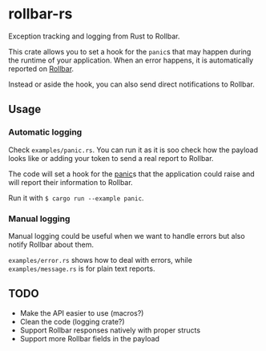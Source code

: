 # rollbar-rs
Exception tracking and logging from Rust to Rollbar.

This crate allows you to set a hook for the `panic`s that may happen during the runtime
of your application. When an error happens, it is automatically reported on [Rollbar](http://rollbar.com/).

Instead or aside the hook, you can also send direct notifications to Rollbar.

## Usage

### Automatic logging
Check `examples/panic.rs`. You can run it as it is soo check how the
payload looks like or adding your token to send a real report to Rollbar.

The code will set a hook for the [panic](https://doc.rust-lang.org/std/panic/fn.set_hook.html)s
that the application could raise and will report their information to Rollbar.

Run it with `$ cargo run --example panic`.

### Manual logging
Manual logging could be useful when we want to handle errors
but also notify Rollbar about them.

`examples/error.rs` shows how to deal with errors, while `examples/message.rs` is for plain text reports.

## TODO
- Make the API easier to use (macros?)
- Clean the code (logging crate?)
- Support Rollbar responses natively with proper structs
- Support more Rollbar fields in the payload
